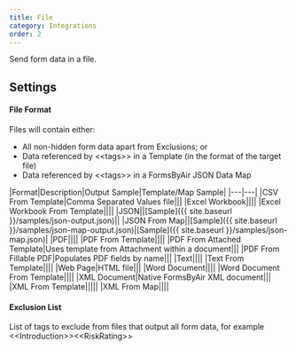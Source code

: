 ```yaml
---
title: File
category: Integrations
order: 2
---
```


Send form data in a file.

## Settings

#### File Format

Files will contain either:

* All non-hidden form data apart from Exclusions; or
* Data referenced by &lt;&lt;tags&gt;&gt; in a Template (in the format of the target file)
* Data referenced by &lt;&lt;tags&gt;&gt; in a FormsByAir JSON Data Map

|Format|Description|Output Sample|Template/Map Sample|
|---|---|
|CSV From Template|Comma Separated Values file|||
|Excel Workbook||||
|Excel Workbook From Template||||
|JSON||[Sample]({{ site.baseurl }}/samples/json-output.json)||
|JSON From Map||[Sample]({{ site.baseurl }}/samples/json-map-output.json)|[Sample]({{ site.baseurl }}/samples/json-map.json)|
|PDF||||
|PDF From Template||||
|PDF From Attached Template|Uses template from Attachment within a document|||
|PDF From Fillable PDF|Populates PDF fields by name|||
|Text||||
|Text From Template||||
|Web Page|HTML file|||
|Word Document||||
|Word Document From Template||||
|XML Document|Native FormsByAir XML document|||
|XML From Template|||||
|XML From Map||||

#### Exclusion List

List of tags to exclude from files that output all form data, for example &lt;&lt;Introduction&gt;&gt;&lt;&lt;RiskRating&gt;&gt;
